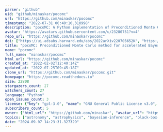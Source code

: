 ```yaml
---
parser: "github"
uid: "github/minaskar/pocomc"
url: "https://github.com/minaskar/pocomc"
timestamp: "2022-07-31 00:40:10.310998"
description: "pocoMC: A Python implementation of Preconditioned Monte Carlo for accelerated Bayesian Computation"
avatar: "https://avatars.githubusercontent.com/u/23280751?v=4"
repo_url: "https://github.com/minaskar/pocomc"
doi: ["https://ui.adsabs.harvard.edu/abs/2022arXiv220705652K", "https://ui.adsabs.harvard.edu/abs/2022ascl.soft07018K/abstract"]
title: "pocoMC: Preconditioned Monte Carlo method for accelerated Bayesian inference"
name: "pocomc"
full_name: "minaskar/pocomc"
html_url: "https://github.com/minaskar/pocomc"
created_at: "2022-02-02T12:40:14Z"
updated_at: "2022-07-25T09:45:18Z"
clone_url: "https://github.com/minaskar/pocomc.git"
homepage: "https://pocomc.readthedocs.io"
size: 22808
stargazers_count: 27
watchers_count: 27
language: "Python"
open_issues_count: 3
license: {"key": "gpl-3.0", "name": "GNU General Public License v3.0", "spdx_id": "GPL-3.0", "url": "https://api.github.com/licenses/gpl-3.0", "node_id": "MDc6TGljZW5zZTk="}
subscribers_count: 5
owner: {"html_url": "https://github.com/minaskar", "avatar_url": "https://avatars.githubusercontent.com/u/23280751?v=4", "login": "minaskar", "type": "User"}
topics: ["astronomy", "astrophysics", "bayesian-inference", "black-box-bayesian-inference", "cosmology", "cosmology-inference", "general-purpose", "inference", "machine-learning", "mcmc", "mcmc-sampler", "normalizing-flows", "probabilistic-data-analysis", "python", "sampling", "sampling-methods", "smc"]
date: "2024-09-07 14:23:31.327329"
---
```

